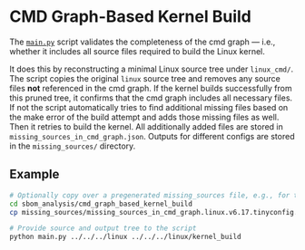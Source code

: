 <!--
SPDX-License-Identifier: GPL-2.0-only
SPDX-FileCopyrightText: 2025 TNG Technology Consulting GmbH
-->

# CMD Graph-Based Kernel Build

The [`main.py`](./main.py) script validates the completeness of the cmd graph — i.e., whether it includes all source files required to build the Linux kernel.

It does this by reconstructing a minimal Linux source tree under `linux_cmd/`. The script copies the original `linux` source tree and removes any source files **not** referenced in the cmd graph. If the kernel builds successfully from this pruned tree, it confirms that the cmd graph includes all necessary files.
If not the script automatically tries to find additional missing files based on the make error of the build attempt and adds those missing files as well. Then it retries to build the kernel. All additionally added files are stored in `missing_sources_in_cmd_graph.json`. 
Outputs for different configs are stored in the `missing_sources/` directory. 

## Example
```bash
# Optionally copy over a pregenerated missing_sources file, e.g., for the tinyconfig
cd sbom_analysis/cmd_graph_based_kernel_build
cp missing_sources/missing_sources_in_cmd_graph.linux.v6.17.tinyconfig.json missing_sources_in_cmd_graph.json 

# Provide source and output tree to the script
python main.py ../../../linux ../../../linux/kernel_build
```
